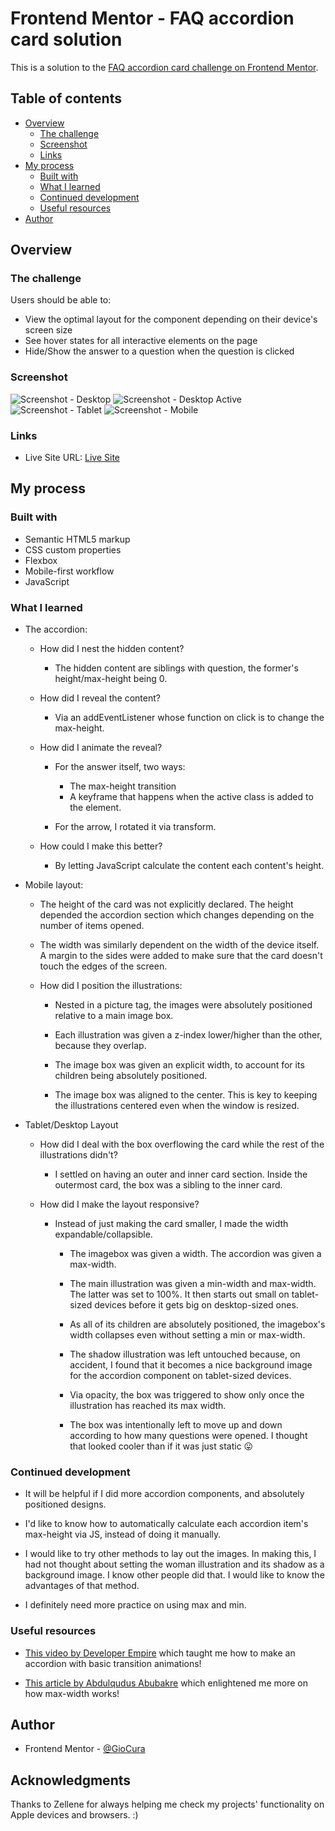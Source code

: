 # Frontend Mentor - FAQ accordion card solution

This is a solution to the [FAQ accordion card challenge on Frontend Mentor](https://www.frontendmentor.io/challenges/faq-accordion-card-XlyjD0Oam).

## Table of contents

- [Overview](#overview)
  - [The challenge](#the-challenge)
  - [Screenshot](#screenshot)
  - [Links](#links)
- [My process](#my-process)
  - [Built with](#built-with)
  - [What I learned](#what-i-learned)
  - [Continued development](#continued-development)
  - [Useful resources](#useful-resources)
- [Author](#author)

## Overview

### The challenge

Users should be able to:

- View the optimal layout for the component depending on their device's screen size
- See hover states for all interactive elements on the page
- Hide/Show the answer to a question when the question is clicked

### Screenshot

![Screenshot - Desktop](images/screenshot-desktop.png)
![Screenshot - Desktop Active](images/screenshot-desktop-active.png)
![Screenshot - Tablet](images/screenshot-tablet.png)
![Screenshot - Mobile](images/screenshot-mobile.png)

### Links

- Live Site URL: [Live Site](https://gc11-faq-accordion.netlify.app/)

## My process

### Built with

- Semantic HTML5 markup
- CSS custom properties
- Flexbox
- Mobile-first workflow
- JavaScript

### What I learned

- The accordion:

  - How did I nest the hidden content?

    - The hidden content are siblings with question, the former's height/max-height being 0.

  - How did I reveal the content?

    - Via an addEventListener whose function on click is to change the max-height.

  - How did I animate the reveal?

    - For the answer itself, two ways:

      - The max-height transition
      - A keyframe that happens when the active class is added to the element.

    - For the arrow, I rotated it via transform.

  - How could I make this better?

    - By letting JavaScript calculate the content each content's height.

- Mobile layout:

  - The height of the card was not explicitly declared. The height depended the accordion section which changes depending on the number of items opened.

  - The width was similarly dependent on the width of the device itself. A margin to the sides were added to make sure that the card doesn't touch the edges of the screen.

  - How did I position the illustrations:

    - Nested in a picture tag, the images were absolutely positioned relative to a main image box.

    - Each illustration was given a z-index lower/higher than the other, because they overlap.

    - The image box was given an explicit width, to account for its children being absolutely positioned.

    - The image box was aligned to the center. This is key to keeping the illustrations centered even when the window is resized.

- Tablet/Desktop Layout

  - How did I deal with the box overflowing the card while the rest of the illustrations didn't?

    - I settled on having an outer and inner card section. Inside the outermost card, the box was a sibling to the inner card.

  - How did I make the layout responsive?

    - Instead of just making the card smaller, I made the width expandable/collapsible.

      - The imagebox was given a width. The accordion was given a max-width.

      - The main illustration was given a min-width and max-width. The latter was set to 100%. It then starts out small on tablet-sized devices before it gets big on desktop-sized ones.

      - As all of its children are absolutely positioned, the imagebox's width collapses even without setting a min or max-width.

      - The shadow illustration was left untouched because, on accident, I found that it becomes a nice background image for the accordion component on tablet-sized devices.

      - Via opacity, the box was triggered to show only once the illustration has reached its max width.

      - The box was intentionally left to move up and down according to how many questions were opened. I thought that looked cooler than if it was just static 😛

### Continued development

- It will be helpful if I did more accordion components, and absolutely positioned designs.

- I'd like to know how to automatically calculate each accordion item's max-height via JS, instead of doing it manually.

- I would like to try other methods to lay out the images. In making this, I had not thought about setting the woman illustration and its shadow as a background image. I know other people did that. I would like to know the advantages of that method.

- I definitely need more practice on using max and min.

### Useful resources

- [This video by Developer Empire](https://www.youtube.com/watch?v=4qnWreynXLU) which taught me how to make an accordion with basic transition animations!

- [This article by Abdulqudus Abubakre](https://dev.to/ibn_abubakre/responsive-css-width-2jnm) which enlightened me more on how max-width works!

## Author

- Frontend Mentor - [@GioCura](https://www.frontendmentor.io/profile/GioCura)

## Acknowledgments

Thanks to Zellene for always helping me check my projects' functionality on Apple devices and browsers. :)
